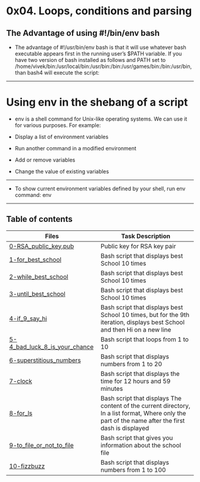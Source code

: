 # 0x04. Loops, conditions and parsing

## The Advantage of using #!/bin/env bash
* The advantage of #!/usr/bin/env bash is that it will use whatever bash executable appears first in the running user’s $PATH variable. If you have two version of bash installed as follows and PATH set to /home/vivek/bin:/usr/local/bin:/usr/bin:/bin:/usr/games/bin:/bin:/usr/bin, than bash4 will execute the script:
----
# Using env in the shebang of a script
* env is a shell command for Unix-like operating systems. We can use it for various purposes. For example:

* Display a list of environment variables
* Run another command in a modified environment
* Add or remove variables
* Change the value of existing variables
----
* To show current environment variables defined by your shell, run env command:
env
--------
## Table of contents
Files | Task Description
----- | -----------
[0-RSA_public_key.pub](./0-RSA_public_key.pub) | Public key for RSA key pair
[1-for_best_school](./1-for_best_school) | Bash script that displays best School 10 times
[2-while_best_school](./2-while_best_school) | Bash script that displays best School 10 times
[3-until_best_school](./3-until_best_school) | Bash script that displays best School 10 times
[4-if_9_say_hi](./4-if_9_say_hi) | Bash script that displays best School 10 times, but for the 9th iteration, displays best School and then Hi on a new line
[5-4_bad_luck_8_is_your_chance](./5-4_bad_luck_8_is_your_chance) | Bash script that loops from 1 to 10
[6-superstitious_numbers](./6-superstitious_numbers) | Bash script that displays numbers from 1 to 20
[7-clock](./7-clock) | Bash script that displays the time for 12 hours and 59 minutes
[8-for_ls](./8-for_ls) | Bash script that displays The content of the current directory, In a list format, Where only the part of the name after the first dash is displayed
[9-to_file_or_not_to_file](./9-to_file_or_not_to_file) | Bash script that gives you information about the school file
[10-fizzbuzz](./10-fizzbuzz) | Bash script that displays numbers from 1 to 100